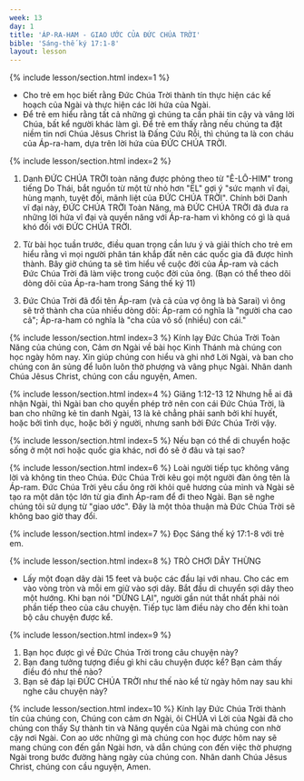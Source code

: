 ```yaml
---
week: 13
day: 1
title: 'ÁP-RA-HAM - GIAO ƯỚC CỦA ĐỨC CHÚA TRỜI'
bible: 'Sáng-thế ký 17:1-8'
layout: lesson
---
```



{% include lesson/section.html index=1 %}
- Cho trẻ em học biết rằng Đức Chúa Trời thành tín thực hiện các kế hoạch của Ngài và thực hiện các lời hứa của Ngài.
- Để trẻ em hiểu rằng tất cả những gì chúng ta cần phải tin cậy và vâng lời Chúa, bất kể người khác làm gì. Để trẻ em thấy rằng nếu chúng ta đặt niềm tin nơi Chúa Jêsus Christ là Đấng Cứu Rỗi, thì chúng ta là con cháu của Áp-ra-ham, dựa trên lời hứa của ĐỨC CHÚA TRỜI.


{% include lesson/section.html index=2 %}

1. Danh ĐỨC CHÚA TRỜI toàn năng được phỏng theo từ "Ê-LÔ-HIM" trong tiếng Do Thái, bắt nguồn từ một từ nhỏ hơn "EL" gợi ý "sức mạnh vĩ đại, hùng mạnh, tuyệt đối, mãnh liệt của ĐỨC CHÚA TRỜI". Chính bởi Danh vĩ đại này, ĐỨC CHÚA TRỜI Toàn Năng, mà ĐỨC CHÚA TRỜI đã đưa ra những lời hứa vĩ đại và quyền năng với Áp-ra-ham vì không có gì là quá khó đối với ĐỨC CHÚA TRỜI.

2. Từ bài học tuần trước, điều quan trọng cần lưu ý và giải thích cho trẻ em hiểu rằng vì mọi người phân tán khắp đất nên các quốc gia đã được hình thành. Bây giờ chúng ta sẽ tìm hiểu về cuộc đời của Áp-ram và cách Đức Chúa Trời đã làm việc trong cuộc đời của ông. (Bạn có thể theo dõi dòng dõi của Áp-ra-ham trong Sáng thế ký 11)

3. Đức Chúa Trời đã đổi tên Áp-ram (và cả của vợ ông là bà Sarai) vì ông sẽ trở thành cha của nhiều dòng dõi: Áp-ram có nghĩa là "người cha cao cả"; Áp-ra-ham có nghĩa là "cha của vô số (nhiều) con cái."


{% include lesson/section.html index=3 %}
Kính lạy Đức Chúa Trời Toàn Năng của chúng con, Cảm ơn Ngài về bài học Kinh Thánh mà chúng con học ngày hôm nay. Xin giúp chúng con hiểu và ghi nhớ Lời Ngài, và ban cho chúng con ân sủng để luôn luôn thờ phượng và vâng phục Ngài. Nhân danh Chúa Jêsus Christ, chúng con cầu nguyện, Amen.


{% include lesson/section.html index=4 %}
Giăng 1:12-13
 12 Nhưng hễ ai đã nhận Ngài, thì Ngài ban cho quyền phép trở nên con cái Đức Chúa Trời, là ban cho những kẻ tin danh Ngài, 13 là kẻ chẳng phải sanh bởi khí huyết, hoặc bởi tình dục, hoặc bởi ý người, nhưng sanh bởi Đức Chúa Trời vậy.


{% include lesson/section.html index=5 %}
 Nếu bạn có thể di chuyển hoặc sống ở một nơi hoặc quốc gia khác, nơi đó sẽ ở đâu và tại sao?


{% include lesson/section.html index=6 %}
Loài người tiếp tục không vâng lời và không tin theo Chúa. Đức Chúa Trời kêu gọi một người đàn ông tên là Áp-ram. Đức Chúa Trời yêu cầu ông rời khỏi quê hương của mình và Ngài sẽ tạo ra một dân tộc lớn từ gia đình Áp-ram để đi theo Ngài. Bạn sẽ nghe chúng tôi sử dụng từ "giao ước". Đây là một thỏa thuận mà Đức Chúa Trời sẽ không bao giờ thay đổi.


{% include lesson/section.html index=7 %}
Đọc Sáng thế ký 17:1-8 với trẻ em.


{% include lesson/section.html index=8 %}
TRÒ CHƠI DÂY THỪNG
- Lấy một đoạn dây dài 15 feet và buộc các đầu lại với nhau. Cho các em vào vòng tròn và mỗi em giữ vào sợi dây. Bắt đầu di chuyển sợi dây theo một hướng. Khi bạn nói "DỪNG LẠI", người gần nút thắt nhất phải nói phần tiếp theo của câu chuyện. Tiếp tục làm điều này cho đến khi toàn bộ câu chuyện được kể.


{% include lesson/section.html index=9 %}
1. Bạn học được gì về Đức Chúa Trời trong câu chuyện này?
2. Bạn đang tưởng tượng điều gì khi câu chuyện được kể? Bạn cảm thấy điều đó như thế nào?
3. Bạn sẽ đáp lại ĐỨC CHÚA TRỜI như thế nào kể từ ngày hôm nay sau khi nghe câu chuyện này?


{% include lesson/section.html index=10 %}
Kính lạy Đức Chúa Trời thành tín của chúng con, Chúng con cảm ơn Ngài,  ôi CHÚA vì Lời của Ngài đã cho chúng con thấy Sự thành tin và Năng quyền của Ngài mà chúng con nhờ cậy nơi Ngài. Con ao ước những gì mà chúng con học được hôm nay sẽ mang chúng con đến gần Ngài hơn, và dẫn chúng con đến việc thờ phượng Ngài trong bước đường hàng ngày của chúng con. Nhân danh Chúa Jêsus Christ, chúng con cầu nguyện, Amen.